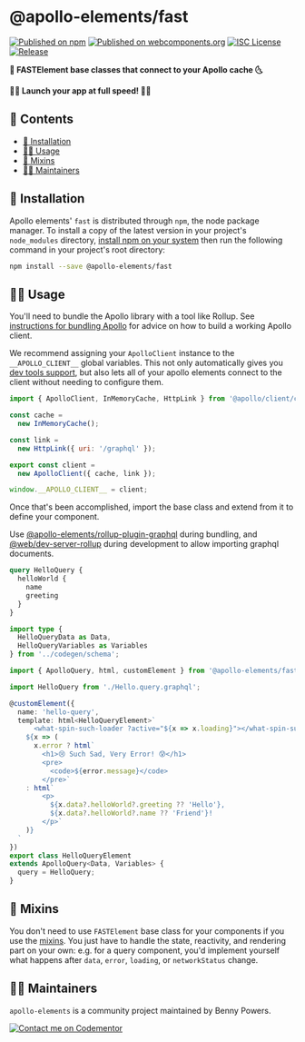 # @apollo-elements/fast

[![Published on npm](https://img.shields.io/npm/v/@apollo-elements/fast.svg)](https://www.npmjs.com/package/@apollo-elements/fast)
[![Published on webcomponents.org](https://img.shields.io/badge/webcomponents.org-published-blue.svg)](https://www.webcomponents.org/element/@apollo-elements/fast)
[![ISC License](https://img.shields.io/npm/l/@apollo-elements/fast)](https://github.com/apollo-elements/apollo-elements/blob/master/LICENCE.md)
[![Release](https://github.com/apollo-elements/apollo-elements/workflows/Release/badge.svg)](https://github.com/apollo-elements/apollo-elements/actions)

<strong>🚀 FASTElement base classes that connect to your Apollo cache 🌜</strong>

<strong>👩‍🚀 Launch your app at full speed! 👨‍🚀</strong>

## 📓 Contents
- [🔧 Installation](#-installation)
- [👩‍🚀 Usage](#-usage)
- [🍹 Mixins](#-mixins)
- [👷‍♂️ Maintainers](#-maintainers)

## 🔧 Installation
Apollo elements' `fast` is distributed through `npm`, the node package manager. To install a copy of the latest version in your project's `node_modules` directory, [install npm on your system](https://www.npmjs.com/get-npm) then run the following command in your project's root directory:

```bash
npm install --save @apollo-elements/fast
```

## 👩‍🚀 Usage
You'll need to bundle the Apollo library with a tool like Rollup. See [instructions for bundling Apollo](https://github.com/apollo-elements/apollo-elements#-bundling) for advice on how to build a working Apollo client.

We recommend assigning your `ApolloClient` instance to the `__APOLLO_CLIENT__` global variables. This not only automatically gives you [dev tools support](https://github.com/apollographql/apollo-client-devtools), but also lets all of your apollo elements connect to the client without needing to configure them.

```js
import { ApolloClient, InMemoryCache, HttpLink } from '@apollo/client/core';

const cache =
  new InMemoryCache();

const link =
  new HttpLink({ uri: '/graphql' });

export const client =
  new ApolloClient({ cache, link });

window.__APOLLO_CLIENT__ = client;
```

Once that's been accomplished, import the base class and extend from it to define your component.

Use [@apollo-elements/rollup-plugin-graphql](https://npm.im/@apollo-elements/rollup-plugin-graphql) during bundling, and [@web/dev-server-rollup](https://npm.im/@web/dev-server-rollup) during development to allow importing graphql documents.

```graphql
query HelloQuery {
  helloWorld {
    name
    greeting
  }
}
```

```ts
import type {
  HelloQueryData as Data,
  HelloQueryVariables as Variables
} from '../codegen/schema';

import { ApolloQuery, html, customElement } from '@apollo-elements/fast';

import HelloQuery from './Hello.query.graphql';

@customElement({
  name: 'hello-query',
  template: html<HelloQueryElement>`
      <what-spin-such-loader ?active="${x => x.loading}"></what-spin-such-loader>
    ${x => (
      x.error ? html`
        <h1>😢 Such Sad, Very Error! 😰</h1>
        <pre>
          <code>${error.message}</code>
        </pre>`
    : html`
        <p>
          ${x.data?.helloWorld?.greeting ?? 'Hello'},
          ${x.data?.helloWorld?.name ?? 'Friend'}!
        </p>`
    )}
  `
})
export class HelloQueryElement
extends ApolloQuery<Data, Variables> {
  query = HelloQuery;
}
```

## 🍹 Mixins
You don't need to use `FASTElement` base class for your components if you use the [mixins](https://apolloelements.dev/modules/_apollo_elements_mixins.html). You just have to handle the state, reactivity, and rendering part on your own: e.g. for a query component, you'd implement yourself what happens after `data`, `error`, `loading`, or `networkStatus` change.

## 👷‍♂️ Maintainers
`apollo-elements` is a community project maintained by Benny Powers.

[![Contact me on Codementor](https://cdn.codementor.io/badges/contact_me_github.svg)](https://www.codementor.io/bennyp?utm_source=github&utm_medium=button&utm_term=bennyp&utm_campaign=github)
